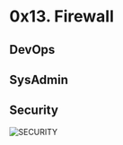 # 0x13. Firewall

## DevOps

## SysAdmin

## Security

![SECURITY](https://s3.amazonaws.com/intranet-projects-files/holbertonschool-sysadmin_devops/284/V1HjQ1Y.png)

## 
